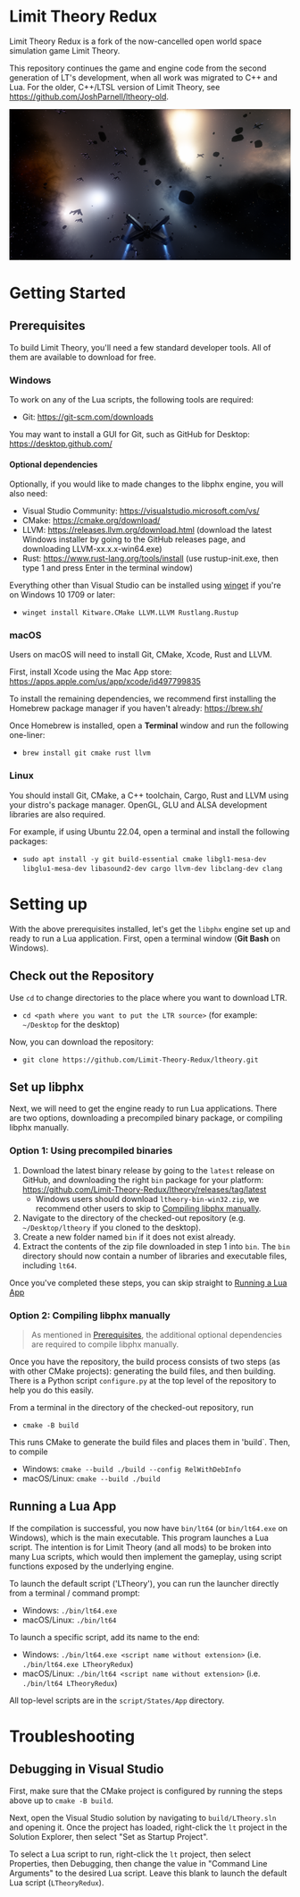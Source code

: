 # Limit Theory Redux

Limit Theory Redux is a fork of the now-cancelled open world space simulation game Limit Theory.

This repository continues the game and engine code from the second generation of LT's development, when all work was migrated to C++ and Lua. For the older, C++/LTSL version of Limit Theory, see https://github.com/JoshParnell/ltheory-old.

![LT Screenshot](./res/tex2d/screenshot.png)

# Getting Started

## Prerequisites

To build Limit Theory, you'll need a few standard developer tools. All of them are available to download for free.

### Windows

To work on any of the Lua scripts, the following tools are required:
- Git: https://git-scm.com/downloads

You may want to install a GUI for Git, such as GitHub for Desktop: https://desktop.github.com/

#### Optional dependencies

Optionally, if you would like to made changes to the libphx engine, you will also need:
- Visual Studio Community: https://visualstudio.microsoft.com/vs/
- CMake: https://cmake.org/download/
- LLVM: https://releases.llvm.org/download.html (download the latest Windows installer by going to the GitHub releases page, and downloading LLVM-xx.x.x-win64.exe)
- Rust: https://www.rust-lang.org/tools/install (use rustup-init.exe, then type 1 and press Enter in the terminal window)

Everything other than Visual Studio can be installed using [winget](https://learn.microsoft.com/en-us/windows/package-manager/winget/) if you're on Windows 10 1709 or later:

- `winget install Kitware.CMake LLVM.LLVM Rustlang.Rustup`

### macOS

Users on macOS will need to install Git, CMake, Xcode, Rust and LLVM.

First, install Xcode using the Mac App store: https://apps.apple.com/us/app/xcode/id497799835

To install the remaining dependencies, we recommend first installing the Homebrew package manager if you haven't already: https://brew.sh/

Once Homebrew is installed, open a **Terminal** window and run the following one-liner:

- `brew install git cmake rust llvm`

### Linux

You should install Git, CMake, a C++ toolchain, Cargo, Rust and LLVM using your distro's package manager. OpenGL, GLU and ALSA development libraries are also required.

For example, if using Ubuntu 22.04, open a terminal and install the following packages:

- `sudo apt install -y git build-essential cmake libgl1-mesa-dev libglu1-mesa-dev libasound2-dev cargo llvm-dev libclang-dev clang`

# Setting up

With the above prerequisites installed, let's get the `libphx` engine set up and ready to run a Lua application. First, open a terminal window (**Git Bash** on Windows).

## Check out the Repository

Use `cd` to change directories to the place where you want to download LTR.

- `cd <path where you want to put the LTR source>` (for example: `~/Desktop` for the desktop)

Now, you can download the repository:

- `git clone https://github.com/Limit-Theory-Redux/ltheory.git`

## Set up libphx

Next, we will need to get the engine ready to run Lua applications. There are two options, downloading a precompiled binary package, or compiling libphx manually.

### Option 1: Using precompiled binaries

1. Download the latest binary release by going to the `latest` release on GitHub, and downloading the right `bin` package for your platform: https://github.com/Limit-Theory-Redux/ltheory/releases/tag/latest
   * Windows users should download `ltheory-bin-win32.zip`, we recommend other users to skip to [Compiling libphx manually](#option-2-compiling-libphx-manually).
2. Navigate to the directory of the checked-out repository (e.g. `~/Desktop/ltheory` if you cloned to the desktop).
3. Create a new folder named `bin` if it does not exist already.
4. Extract the contents of the zip file downloaded in step 1 into `bin`. The `bin` directory should now contain a number of libraries and executable files, including `lt64`.

Once you've completed these steps, you can skip straight to [Running a Lua App](#running-a-lua-app)

### Option 2: Compiling libphx manually

> As mentioned in [Prerequisites](#prerequisites), the additional optional dependencies are required to compile libphx manually.

Once you have the repository, the build process consists of two steps (as with other CMake projects): generating the build files, and then building. There is a Python script `configure.py` at the top level of the repository to help you do this easily.

From a terminal in the directory of the checked-out repository, run

- `cmake -B build`

This runs CMake to generate the build files and places them in 'build`. Then, to compile

- Windows: `cmake --build ./build --config RelWithDebInfo`
- macOS/Linux: `cmake --build ./build`

## Running a Lua App

If the compilation is successful, you now have `bin/lt64` (or `bin/lt64.exe` on Windows), which is the main executable. This program launches a Lua script. The intention is for Limit Theory (and all mods) to be broken into many Lua scripts, which would then implement the gameplay, using script functions exposed by the underlying engine.

To launch the default script ('LTheory'), you can run the launcher directly from a terminal / command prompt:

- Windows: `./bin/lt64.exe`
- macOS/Linux: `./bin/lt64`

To launch a specific script, add its name to the end:

- Windows: `./bin/lt64.exe <script name without extension>` (i.e. `./bin/lt64.exe LTheoryRedux`)
- macOS/Linux: `./bin/lt64 <script name without extension>` (i.e. `./bin/lt64 LTheoryRedux`)

All top-level scripts are in the `script/States/App` directory.

# Troubleshooting

## Debugging in Visual Studio

First, make sure that the CMake project is configured by running the steps above up to `cmake -B build`.

Next, open the Visual Studio solution by navigating to `build/LTheory.sln` and opening it. Once the project has loaded, right-click the `lt` project in the Solution Explorer, then select "Set as Startup Project".

To select a Lua script to run, right-click the `lt` project, then select Properties, then Debugging, then change the value in "Command Line Arguments" to the desired Lua script. Leave this blank to launch the default Lua script (`LTheoryRedux`).
